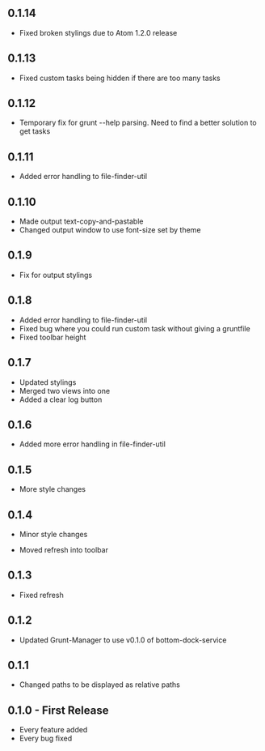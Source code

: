 ## 0.1.14
* Fixed broken stylings due to Atom 1.2.0 release

## 0.1.13
* Fixed custom tasks being hidden if there are too many tasks

## 0.1.12
* Temporary fix for grunt --help parsing. Need to find a better solution to get tasks
## 0.1.11
* Added error handling to file-finder-util

## 0.1.10
* Made output text-copy-and-pastable
* Changed output window to use font-size set by theme

## 0.1.9
* Fix for output stylings

## 0.1.8
* Added error handling to file-finder-util
* Fixed bug where you could run custom task without giving a gruntfile
* Fixed toolbar height

## 0.1.7
* Updated stylings
* Merged two views into one
* Added a clear log button

## 0.1.6
* Added more error handling in file-finder-util

## 0.1.5
* More style changes

## 0.1.4
* Minor style changes

* Moved refresh into toolbar
## 0.1.3
* Fixed refresh

## 0.1.2
* Updated Grunt-Manager to use v0.1.0 of bottom-dock-service

## 0.1.1
* Changed paths to be displayed as relative paths
## 0.1.0 - First Release
* Every feature added
* Every bug fixed
